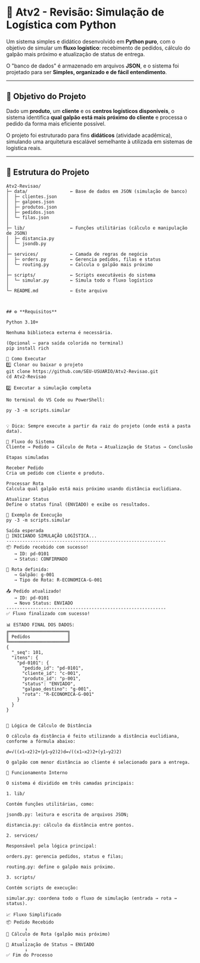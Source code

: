 # 🚚 **Atv2 - Revisão: Simulação de Logística com Python**

Um sistema simples e didático desenvolvido em **Python puro**, com o objetivo de simular um **fluxo logístico**: recebimento de pedidos, cálculo do galpão mais próximo e atualização de status de entrega.  

O "banco de dados" é armazenado em arquivos **JSON**, e o sistema foi projetado para ser **Simples, organizado e de fácil entendimento**.

---

## 🧭 **Objetivo do Projeto**

Dado um **produto**, um **cliente** e os **centros logísticos disponíveis**, o sistema identifica **qual galpão está mais próximo do cliente** e processa o pedido da forma mais eficiente possível.

O projeto foi estruturado para fins **didáticos** (atividade acadêmica), simulando uma arquitetura escalável semelhante à utilizada em sistemas de logística reais.

---

## 🧩 **Estrutura do Projeto**

```plaintext
Atv2-Revisao/
├─ data/                ← Base de dados em JSON (simulação de banco)
│  ├─ clientes.json
│  ├─ galpoes.json
│  ├─ produtos.json
│  ├─ pedidos.json
│  └─ filas.json
│
├─ lib/                 ← Funções utilitárias (cálculo e manipulação de JSON)
│  ├─ distancia.py
│  └─ jsondb.py
│
├─ services/            ← Camada de regras de negócio
│  ├─ orders.py         ← Gerencia pedidos, filas e status
│  └─ routing.py        ← Calcula o galpão mais próximo
│
├─ scripts/             ← Scripts executáveis do sistema
│  └─ simular.py        ← Simula todo o fluxo logístico
│
└─ README.md            ← Este arquivo



## ⚙️ **Requisitos**

Python 3.10+

Nenhuma biblioteca externa é necessária.

(Opcional — para saída colorida no terminal)
pip install rich

🚀 Como Executar
1️⃣ Clonar ou baixar o projeto
git clone https://github.com/SEU-USUARIO/Atv2-Revisao.git
cd Atv2-Revisao

2️⃣ Executar a simulação completa

No terminal do VS Code ou PowerShell:

py -3 -m scripts.simular


💡 Dica: Sempre execute a partir da raiz do projeto (onde está a pasta data).

🔁 Fluxo do Sistema
Cliente → Pedido → Cálculo de Rota → Atualização de Status → Conclusão

Etapas simuladas

Receber Pedido
Cria um pedido com cliente e produto.

Processar Rota
Calcula qual galpão está mais próximo usando distância euclidiana.

Atualizar Status
Define o status final (ENVIADO) e exibe os resultados.

🧮 Exemplo de Execução
py -3 -m scripts.simular

Saída esperada
🚚 INICIANDO SIMULAÇÃO LOGÍSTICA...
------------------------------------------------------------
📦 Pedido recebido com sucesso!
   → ID: pd-0101
   → Status: CONFIRMADO

🧭 Rota definida:
   → Galpão: g-001
   → Tipo de Rota: R-ECONOMICA-G-001

📤 Pedido atualizado!
   → ID: pd-0101
   → Novo Status: ENVIADO
------------------------------------------------------------
✅ Fluxo finalizado com sucesso!

📊 ESTADO FINAL DOS DADOS:
╔══════════════════════╗
║ Pedidos              ║
╚══════════════════════╝
{
  "_seq": 101,
  "itens": {
    "pd-0101": {
      "pedido_id": "pd-0101",
      "cliente_id": "c-001",
      "produto_id": "p-001",
      "status": "ENVIADO",
      "galpao_destino": "g-001",
      "rota": "R-ECONOMICA-G-001"
    }
  }
}


🧠 Lógica de Cálculo de Distância

O cálculo da distância é feito utilizando a distância euclidiana, conforme a fórmula abaixo:

𝑑=√((𝑥1−𝑥2)2+(𝑦1−𝑦2)2)d=√((x1−x2)2+(y1−y2)2)

O galpão com menor distância ao cliente é selecionado para a entrega.

💾 Funcionamento Interno

O sistema é dividido em três camadas principais:

1. lib/

Contém funções utilitárias, como:

jsondb.py: leitura e escrita de arquivos JSON;

distancia.py: cálculo da distância entre pontos.

2. services/

Responsável pela lógica principal:

orders.py: gerencia pedidos, status e filas;

routing.py: define o galpão mais próximo.

3. scripts/

Contém scripts de execução:

simular.py: coordena todo o fluxo de simulação (entrada → rota → status).

📈 Fluxo Simplificado
📦 Pedido Recebido
       ↓
🧭 Cálculo de Rota (galpão mais próximo)
       ↓
🚚 Atualização de Status → ENVIADO
       ↓
✅ Fim do Processo

